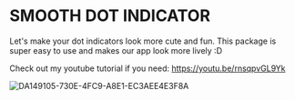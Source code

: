 # SMOOTH DOT INDICATOR

Let's make your dot indicators look more cute and fun. This package is super easy to use and makes our app look more lively :D

Check out my youtube tutorial if you need: https://youtu.be/rnsqpvGL9Yk

![DA149105-730E-4FC9-A8E1-EC3AEE4E3F8A](https://user-images.githubusercontent.com/29016489/141452819-4681e875-fa90-41f1-83cc-89cb31410425.JPG)
